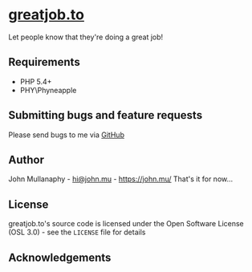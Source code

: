 [greatjob.to](https://greatjob.to/)
================================================================================

Let people know that they're doing a great job!

Requirements
------------

- PHP 5.4+
- PHY\Phyneapple

Submitting bugs and feature requests
------------------------------------

Please send bugs to me via
[GitHub](https://github.com/mullanaphy/greatjob.to/issues)

Author
------

John Mullanaphy - <hi@john.mu> - <https://john.mu/>
That's it for now...

License
-------

greatjob.to's source code is licensed under the Open Software License (OSL 3.0) -
see the `LICENSE` file for details

Acknowledgements
----------------

